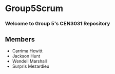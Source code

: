 # Group5Scrum
### Welcome to Group 5's CEN3031 Repository
## Members
- Carrima Hewitt
- Jackson Hunt
- Wendell Marshall
- Surpris Mezardieu
